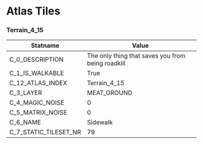 

# Atlas Tiles





### Terrain_4_15
| Statname | Value | 
|  --  |  --  | 
| C_0_DESCRIPTION | The only thing that saves you from being roadkill | 
| C_1_IS_WALKABLE | True | 
| C_12_ATLAS_INDEX | Terrain_4_15 | 
| C_3_LAYER | MEAT_GROUND | 
| C_4_MAGIC_NOISE | 0 | 
| C_5_MATRIX_NOISE | 0 | 
| C_6_NAME | Sidewalk | 
| C_7_STATIC_TILESET_NR | 79 | 

